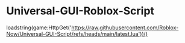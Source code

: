 # Universal-GUI-Roblox-Script

loadstring(game:HttpGet('https://raw.githubusercontent.com/Roblox-Now/Universal-GUI-Script/refs/heads/main/latest.lua'))()
